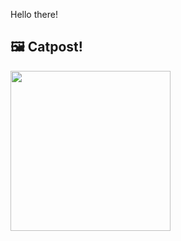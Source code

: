 Hello there!



## 🖼️ Catpost!

<sub>
    <img src="https://cdn2.thecatapi.com/images/dg6.jpg" height="256">
</sub>

